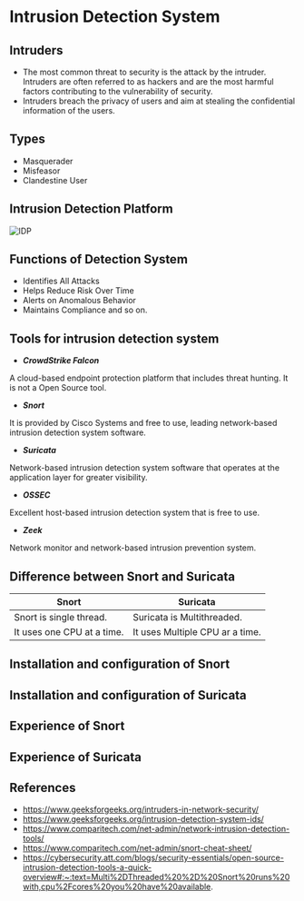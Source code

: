 # Intrusion Detection System

## Intruders
- The most common threat to security is the attack by the intruder. Intruders are often referred to as hackers and are the most harmful factors contributing to the vulnerability of security. 
- Intruders breach the privacy of users and aim at stealing the confidential information of the users.

## Types
- Masquerader
- Misfeasor
- Clandestine User

## Intrusion Detection Platform
![IDP](https://www.threatstack.com/wp-content/uploads/2017/11/intrusion-detection-platform-diagram-caption-1-971x1024.png)

## Functions of Detection System
- Identifies All Attacks
- Helps Reduce Risk Over Time
- Alerts on Anomalous Behavior
- Maintains Compliance and so on.

## Tools for intrusion detection system
- ***CrowdStrike Falcon***

A cloud-based endpoint protection platform that includes threat hunting. It is not a Open Source tool.

- ***Snort***

It is provided by Cisco Systems and free to use, leading network-based intrusion detection system software.

- ***Suricata***

Network-based intrusion detection system software that operates at the application layer for greater visibility.

- ***OSSEC***

Excellent host-based intrusion detection system that is free to use.

- ***Zeek***

Network monitor and network-based intrusion prevention system.

## Difference between Snort and Suricata

Snort|Suricata|
-----|--------|
Snort is single thread.|Suricata is Multithreaded.|
It uses one CPU at a time.|It uses Multiple CPU ar a time.|

## Installation and configuration of Snort

## Installation and configuration of Suricata

## Experience of Snort

## Experience of Suricata

## References

- https://www.geeksforgeeks.org/intruders-in-network-security/
- https://www.geeksforgeeks.org/intrusion-detection-system-ids/
- https://www.comparitech.com/net-admin/network-intrusion-detection-tools/
- https://www.comparitech.com/net-admin/snort-cheat-sheet/
- https://cybersecurity.att.com/blogs/security-essentials/open-source-intrusion-detection-tools-a-quick-overview#:~:text=Multi%2DThreaded%20%2D%20Snort%20runs%20with,cpu%2Fcores%20you%20have%20available.


